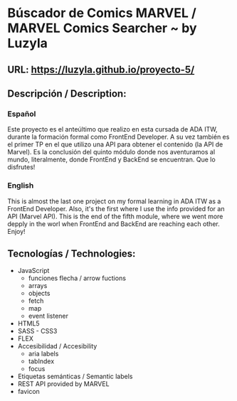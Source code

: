 # Búscador de Comics MARVEL / MARVEL Comics Searcher ~ by Luzyla

## URL: https://luzyla.github.io/proyecto-5/

## Descripción / Description:
### Español
Este proyecto es el anteúltimo que realizo en esta cursada de ADA ITW, durante la formación formal como FrontEnd Developer. A su vez también es el primer TP en el que utilizo una API para obtener el contenido (la API de Marvel). Es la conclusión del quinto módulo donde nos aventuramos al mundo, literalmente, donde FrontEnd y BackEnd se encuentran. 
Que lo disfrutes!

### English
This is almost the last one project on my formal learning in ADA ITW as a FrontEnd Developer. Also, it's the first where I use the info provided for an API (Marvel API). This is the end of the fifth module, where we went more depply in the worl when FrontEnd and BackEnd are reaching each other.
Enjoy!

## Tecnologías / Technologies:
- JavaScript
    - funciones flecha / arrow fuctions
    - arrays
    - objects
    - fetch
    - map
    - event listener
- HTML5
- SASS - CSS3
- FLEX
- Accesibilidad / Accesibility
    - aria labels
    - tabIndex
    - focus
- Etiquetas semánticas / Semantic labels
- REST API provided by MARVEL
- favicon